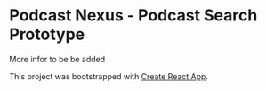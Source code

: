 # Podcast Nexus - Podcast Search Prototype

More infor to be be added

This project was bootstrapped with [Create React App](https://github.com/facebookincubator/create-react-app).

